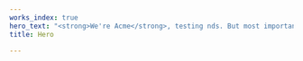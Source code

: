 ```yaml
---
works_index: true
hero_text: "<strong>We're Acme</strong>, testing nds. But most importantly, we work for fun."
title: Hero

---
```

<Hero :text="$page.frontmatter.hero_text" />
<WorksList />
